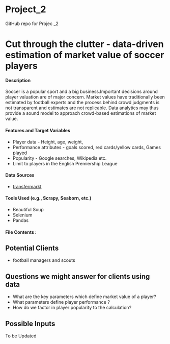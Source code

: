 # Project_2
GitHub repo for Projec _2

# Cut through the clutter - data-driven estimation of market value of soccer players

#### Description
Soccer is a popular sport and a big business.Important decisions around player valuation are of major concern. Market values have traditionally been estimated by football experts and the process behind crowd judgments is not transparent and estimates are not replicable. Data analytics may thus provide a sound model to approach crowd-based estimations of market value. 

#### Features and Target Variables

* Player data -  Height, age, weight, 
* Performance attributes - goals scored, red cards/yellow cards, Games played
* Popularity - Google searches, Wikipedia etc.
* Limit to players in the English Premiership League

#### Data Sources
* [transfermarkt](https://www.transfermarkt.us/) 


#### Tools Used (e.g., Scrapy, Seaborn, etc.)
* Beautiful Soup 
* Selenium
* Pandas

#### File Contents :



## Potential Clients

 * football managers and scouts 

## Questions we might answer for clients using data

 * What are the key parameters which define market value of a player?
 * What parameters define player performance  ?
 * How do we factor in player popularity to the calculation?

## Possible Inputs

To be Updated
 


